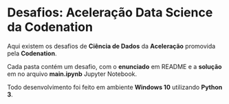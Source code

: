 # Desafios: Aceleração Data Science da Codenation

Aqui existem os desafios de **Ciência de Dados** da **Aceleração** promovida pela **Codenation**. 

Cada pasta contém um desafio, com o **enunciado** em README e a **solução** em no arquivo **main.ipynb** Jupyter Notebook.

Todo desenvolvimento foi feito em ambiente **Windows 10** utilizando **Python 3**.

